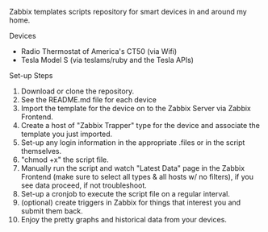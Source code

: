 
Zabbix templates scripts repository for smart devices in and around my home.

Devices

* Radio Thermostat of America's CT50 (via Wifi)
* Tesla Model S (via teslams/ruby and the Tesla APIs)

Set-up Steps

1.  Download or clone the repository.
2.  See the README.md file for each device
3.  Import the template for the device on to the Zabbix Server via Zabbix Frontend.
4.  Create a host of "Zabbix Trapper" type for the device and associate the template you just imported.
5.  Set-up any login information in the appropriate .files or in the script themselves.
6.  "chmod +x" the script file.
7.  Manually run the script and watch "Latest Data" page in the Zabbix Frontend (make sure to select all types & all hosts w/ no filters), if you see data proceed, if not troubleshoot. 
8.  Set-up a cronjob to execute the script file on a regular interval.
9.  (optional) create triggers in Zabbix for things that interest you and submit them back.
10. Enjoy the pretty graphs and historical data from your devices.

